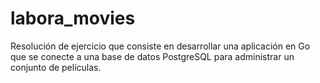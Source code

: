 # labora_movies
Resolución de ejercicio que consiste en desarrollar una aplicación en Go que se conecte a una base de datos PostgreSQL para administrar un conjunto de películas.
